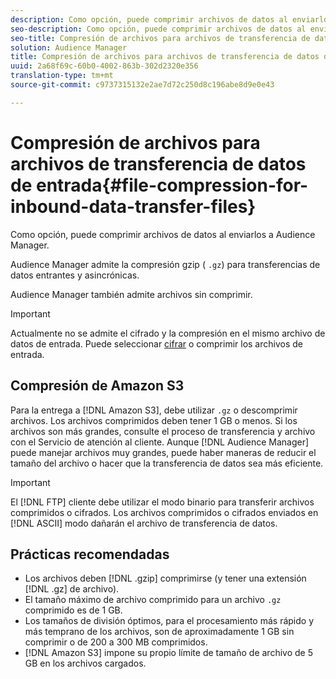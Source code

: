 ```yaml
---
description: Como opción, puede comprimir archivos de datos al enviarlos a Audience Manager.
seo-description: Como opción, puede comprimir archivos de datos al enviarlos a Audience Manager.
seo-title: Compresión de archivos para archivos de transferencia de datos de entrada
solution: Audience Manager
title: Compresión de archivos para archivos de transferencia de datos de entrada
uuid: 2a68f69c-60b0-4002-863b-302d2320e356
translation-type: tm+mt
source-git-commit: c9737315132e2ae7d72c250d8c196abe8d9e0e43

---
```



# Compresión de archivos para archivos de transferencia de datos de entrada{#file-compression-for-inbound-data-transfer-files}

Como opción, puede comprimir archivos de datos al enviarlos a Audience Manager.

<!-- inbound-file-compression.xml -->

Audience Manager admite la compresión gzip ( `.gz`) para transferencias de datos entrantes y asincrónicas.

Audience Manager también admite archivos sin comprimir.

>[!IMPORTANT]
>
>Actualmente no se admite el cifrado y la compresión en el mismo archivo de datos de entrada. Puede seleccionar [cifrar](../../../integration/sending-audience-data/batch-data-transfer-explained/inbound-file-encryption.md) o comprimir los archivos de entrada.

## Compresión de Amazon S3

Para la entrega a [!DNL Amazon S3], debe utilizar `.gz` o descomprimir archivos. Los archivos comprimidos deben tener 1 GB o menos. Si los archivos son más grandes, consulte el proceso de transferencia y archivo con el Servicio de atención al cliente. Aunque [!DNL Audience Manager] puede manejar archivos muy grandes, puede haber maneras de reducir el tamaño del archivo o hacer que la transferencia de datos sea más eficiente.

>[!IMPORTANT]
>
>El [!DNL FTP] cliente debe utilizar el modo binario para transferir archivos comprimidos o cifrados. Los archivos comprimidos o cifrados enviados en [!DNL ASCII] modo dañarán el archivo de transferencia de datos.

## Prácticas recomendadas

* Los archivos deben [!DNL .gzip] comprimirse (y tener una extensión [!DNL .gz] de archivo).
* El tamaño máximo de archivo comprimido para un archivo `.gz` comprimido es de 1 GB.
* Los tamaños de división óptimos, para el procesamiento más rápido y más temprano de los archivos, son de aproximadamente 1 GB sin comprimir o de 200 a 300 MB comprimidos.
* [!DNL Amazon S3] impone su propio límite de tamaño de archivo de 5 GB en los archivos cargados.